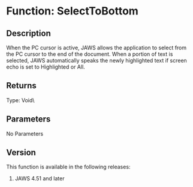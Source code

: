# Function: SelectToBottom

## Description

When the PC cursor is active, JAWS allows the application to select from
the PC cursor to the end of the document. When a portion of text is
selected, JAWS automatically speaks the newly highlighted text if screen
echo is set to Highlighted or All.

## Returns

Type: Void\

## Parameters

No Parameters

## Version

This function is available in the following releases:

1.  JAWS 4.51 and later
